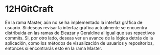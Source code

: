 # 12HGitCraft

En la rama Master, aún no se ha implementado la interfaz gráfica de usuario. Si deseas revisar la interfaz gráfica
actualmente se encuentra distribuida en las ramas de Eleazar y Geraldine al igual que sus repectivos commits. 
Si, por otro lado, deseas ver un avance de la lógica detrás de la aplicación, 
como los métodos de visualización de usuarios y repositorios, entonces sí encontrarás esto en la rama Master.
